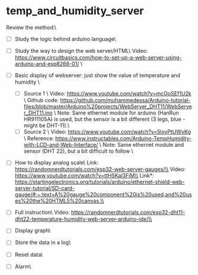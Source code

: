 # temp_and_humidity_server

Review the method:\\
- [ ] Study the logic behind arduino language\\
- [ ] Study the way to design the web server/HTML\\
      Video: https://www.circuitbasics.com/how-to-set-up-a-web-server-using-arduino-and-esp8266-01/ \\
- [ ] Basic display of webserver: just show the value of temperature and humidity \\
  - [ ] Source 1 \\
        Video: https://www.youtube.com/watch?v=mcOoSEf1U2k \\
        Github code: https://github.com/muhammedessa/Arduino-tutorial-files/blob/master/Arduino%20projects/WebServer_DHT11/WebServer_DHT11.ino \\
        Note: Same ethernet module for arduino (HanRun HR911105A) is used, but the sensor is a bit different (3 legs, blue - might be DHT-11).\\
  - [ ] Source 2 \\
        Video: https://www.youtube.com/watch?v=5lxvPtUWvKg \\
        Reference: https://www.instructables.com/Arduino-TempHumidity-with-LCD-and-Web-Interface/ \\
        Note: Same ethernet module and sensor (DHT 22), but a bit difficult to follow        \\
- [ ] How to display analog scale\\
      Link: https://randomnerdtutorials.com/esp32-web-server-gauges/\\
      Video: https://www.youtube.com/watch?v=ttH5Kal3FjM\\
      Link*: https://startingelectronics.org/tutorials/arduino/ethernet-shield-web-server-tutorial/SD-card-gauge/#:~:text=A%20gauge%20component%20is%20used,and%20uses%20the%20HTML5%20canvas.\\
- [ ] Full instruction\\
      Video: https://randomnerdtutorials.com/esp32-dht11-dht22-temperature-humidity-web-server-arduino-ide/\\
- [ ] Display graph\\
- [ ] Store the data in a log\\
- [ ] Reset data\\
- [ ] Alarm\\
      
